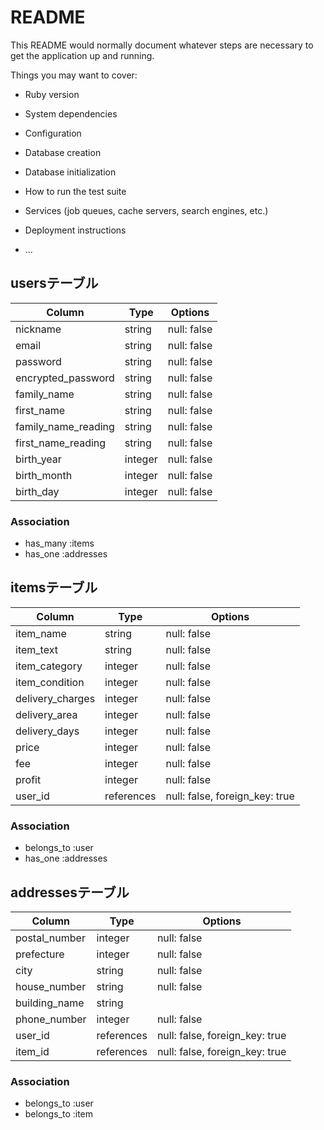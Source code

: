# README

This README would normally document whatever steps are necessary to get the
application up and running.

Things you may want to cover:

* Ruby version

* System dependencies

* Configuration

* Database creation

* Database initialization

* How to run the test suite

* Services (job queues, cache servers, search engines, etc.)

* Deployment instructions

* ...

## usersテーブル

| Column                | Type    | Options     |
| --------------------- | ------- | ----------- |
| nickname              | string  | null: false |
| email                 | string  | null: false |
| password              | string  | null: false |
| encrypted_password    | string  | null: false |
| family_name           | string  | null: false |
| first_name            | string  | null: false |
| family_name_reading   | string  | null: false |
| first_name_reading    | string  | null: false |
| birth_year            | integer | null: false |
| birth_month           | integer | null: false |
| birth_day             | integer | null: false |

### Association
- has_many :items
- has_one :addresses

## itemsテーブル

| Column           | Type       | Options                        |
| ---------------- | ---------- | ------------------------------ |
| item_name        | string     | null: false                    |
| item_text        | string     | null: false                    |
| item_category    | integer    | null: false                    |
| item_condition   | integer    | null: false                    |
| delivery_charges | integer    | null: false                    |
| delivery_area    | integer    | null: false                    |
| delivery_days    | integer    | null: false                    |
| price            | integer    | null: false                    |
| fee              | integer    | null: false                    |
| profit           | integer    | null: false                    |
| user_id          | references | null: false, foreign_key: true |

### Association
- belongs_to :user
- has_one :addresses


## addressesテーブル

| Column           | Type       | Options                        |
| ---------------- | ---------- | ------------------------------ |
| postal_number    | integer    | null: false                    |
| prefecture       | integer    | null: false                    |
| city             | string     | null: false                    |
| house_number     | string     | null: false                    |
| building_name    | string     |                                |
| phone_number     | integer    | null: false                    |
| user_id          | references | null: false, foreign_key: true |
| item_id          | references | null: false, foreign_key: true |

### Association
- belongs_to :user
- belongs_to :item

